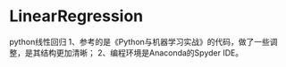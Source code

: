 # LinearRegression
python线性回归
1、参考的是《Python与机器学习实战》的代码，做了一些调整，是其结构更加清晰；
2、编程环境是Anaconda的Spyder IDE。
